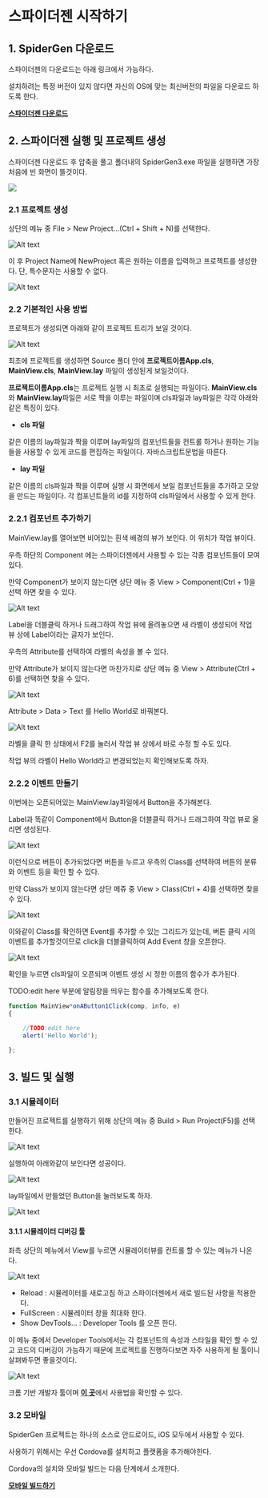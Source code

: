 # 스파이더젠 시작하기

## 1. SpiderGen 다운로드

스파이더젠의 다운로드는 아래 링크에서 가능하다.

설치하려는 특정 버전이 있지 않다면 자신의 OS에 맞는 최신버전의 파일을 다운로드 하도록 한다.

<!-- [**스파이더젠 다운로드**](https://www.spidergen.org:8454/) -->
<a href="https://www.spidergen.org:3003/?pid=T040000" target="_blank"><strong>스파이더젠 다운로드</strong></a>

## 2. 스파이더젠 실행 및 프로젝트 생성

스파이더젠 다운로드 후 압축을 풀고 폴더내의 SpiderGen3.exe 파일을 실행하면 가장 처음에 빈 화면이 뜰것이다.

![](./image/spidergen_empty.png)

### 2.1 프로젝트 생성

상단의 메뉴 중 File > New Project...(Ctrl + Shift + N)를 선택한다.

![Alt text](./image/NewProject.png)

이 후 Project Name에 NewProject 혹은 원하는 이름을 입력하고 프로젝트를 생성한다. 단, 특수문자는 사용할 수 없다.

![Alt text](./image/NewProjectDlg.png)

### 2.2 기본적인 사용 방법

프로젝트가 생성되면 아래와 같이 프로젝트 트리가 보일 것이다.

![Alt text](./image/ProjectTree.png)

최초에 프로젝트를 생성하면 Source 폴더 안에 **프로젝트이름App.cls**, **MainView.cls**, **MainView.lay** 파일이 생성된게 보일것이다.

**프로젝트이름App.cls**는 프로젝트 실행 시 최초로 실행되는 파일이다. **MainView.cls**와 **MainView.lay**파일은 서로 짝을 이루는 파일이며 cls파일과 lay파일은 각각 아래와 같은 특징이 있다.

* **cls 파일**

같은 이름의 lay파일과 짝을 이루며 lay파일의 컴포넌트들을 컨트롤 하거나 원하는 기능들을 사용할 수 있게 코드를 편집하는 파일이다. 자바스크립트문법을 따른다.

* **lay 파일**

같은 이름의 cls파일과 짝을 이루며 실행 시 화면에서 보일 컴포넌트들을 추가하고 모양을 만드는 파일이다. 각 컴포넌트들의 id를 지정하여 cls파일에서 사용할 수 있게 한다.

### 2.2.1 컴포넌트 추가하기

MainView.lay를 열어보면 비어있는 흰색 배경의 뷰가 보인다. 이 위치가 작업 뷰이다.

우측 하단의 Component 에는 스파이더젠에서 사용할 수 있는 각종 컴포넌트들이 모여 있다.

만약 Component가 보이지 않는다면 상단 메뉴 중 View > Component(Ctrl + 1)을 선택 하면 찾을 수 있다.

![Alt text](./image/Component.png)

Label을 더블클릭 하거나 드래그하여 작업 뷰에 올려놓으면 새 라벨이 생성되어 작업 뷰 상에 Label이라는 글자가 보인다.

우측의 Attribute를 선택하여 라벨의 속성을 볼 수 있다.

만약 Attribute가 보이지 않는다면 마찬가지로 상단 메뉴 중 View > Attribute(Ctrl + 6)를 선택하면 찾을 수 있다.

![Alt text](./image/HelloWorld.png)

Attribute > Data > Text 를 Hello World로 바꿔본다.

![Alt text](./image/F2edit.png)

라벨을 클릭 한 상태에서 F2를 눌러서 작업 뷰 상에서 바로 수정 할 수도 있다.

작업 뷰의 라벨이 Hello World라고 변경되었는지 확인해보도록 하자.

### 2.2.2 이벤트 만들기

이번에는 오픈되어있는 MainView.lay파일에서 Button을 추가해본다.

Label과 똑같이 Component에서 Button을 더블클릭 하거나 드래그하여 작업 뷰로 올리면 생성된다.

![Alt text](./image/NewButton.png)

이런식으로 버튼이 추가되었다면 버튼을 누르고 우측의 Class를 선택하여 버튼의 분류와 이벤트 등을 확인 할 수 있다.

만약 Class가 보이지 않는다면 상단 메쥬 중 View > Class(Ctrl + 4)를 선택하면 찾을 수 있다.

![Alt text](./image/BtnClass.png)

이와같이 Class를 확인하면 Event를 추가할 수 있는 그리드가 있는데, 버튼 클릭 시의 이벤트를 추가할것이므로 click을 더블클릭하여 Add Event 창을 오픈한다.

![Alt text](./image/AddEvent.png)

확인을 누르면 cls파일이 오픈되며 이벤트 생성 시 정한 이름의 함수가 추가된다.

TODO:edit here 부분에 알림창을 띄우는 함수를 추가해보도록 한다.

```Javascript
function MainView*onAButton1Click(comp, info, e)
{

	//TODO:edit here
	alert('Hello World');

};
```
<!-- 
이 후에는 빌드 및 실행하는 방법을 알아볼텐데, 더 여러가지로 수정하고 싶다면 아래의 링크를 참고하여 사용해볼 수 있다.

* 구체적인 사용방법은 <a href="https://wikidocs.net/22777" target="_blank"><strong>이 곳</strong></a>에 정리되어 있다.

* 각 컴포넌트의 사용방법은 <a href="http://manual.spidergen.org/" target="_blank"><strong>이 곳</strong></a>에 정리되어 있다. -->

## 3. 빌드 및 실행

### 3.1 시뮬레이터

만들어진 프로젝트를 실행하기 위해 상단의 메뉴 중 Build > Run Project(F5)를 선택 한다.

![Alt text](./image/RunProject.png)

실행하여 아래와같이 보인다면 성공이다.

![Alt text](./image/Simulaotr.png)

lay파일에서 만들었던 Button을 눌러보도록 하자.

![Alt text](./image/HelloWorldAlert.png)

#### 3.1.1 시뮬레이터 디버깅 툴

좌측 상단의 메뉴에서 View를 누르면 시뮬레이터뷰를 컨트롤 할 수 있는 메뉴가 나온다.

![Alt text](./image/SimulatorMenu.png)

* Reload : 시뮬레이터를 새로고침 하고 스파이더젠에서 새로 빌드된 사항을 적용한다.
* FullScreen : 시뮬레이터 창을 최대화 한다.
* Show DevTools... : Developer Tools 를 오픈 한다.

이 메뉴 중에서 Developer Tools에서는 각 컴포넌트의 속성과 스타일을 확인 할 수 있고 코드의 디버깅이 가능하기 때문에 프로젝트를 진행하다보면 자주 사용하게 될 툴이니 살펴봐두면 좋을것이다.

![Alt text](./image/DevTools.png)

크롬 기반 개발자 툴이며 <a href="https://developers.google.com/web/tools/chrome-devtools" target="_blank"><strong>이 곳</strong></a>에서 사용법을 확인할 수 있다.

### 3.2 모바일

SpiderGen 프로젝트는 하나의 소스로 안드로이드, iOS 모두에서 사용할 수 있다.

사용하기 위해서는 우선 Cordova를 설치하고 플랫폼을 추가해야한다.

Cordova의 설치와 모바일 빌드는 다음 단계에서 소개한다.

[**모바일 빌드하기**](./02._모바일에서_실행하기.html)
